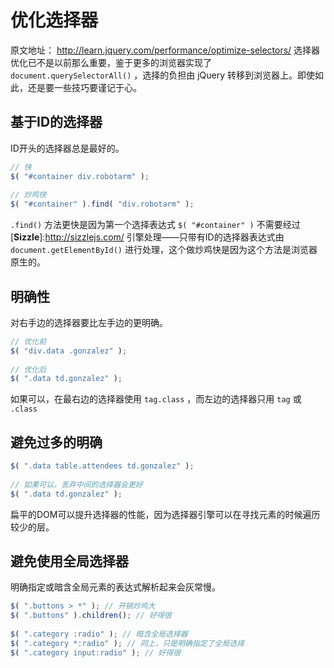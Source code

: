 # 优化选择器
原文地址： http://learn.jquery.com/performance/optimize-selectors/
选择器优化已不是以前那么重要，鉴于更多的浏览器实现了 `document.querySelectorAll()` ，选择的负担由 jQuery 转移到浏览器上。即使如此，还是要一些技巧要谨记于心。

## 基于ID的选择器
ID开头的选择器总是最好的。
```js
// 快
$( "#container div.robotarm" );
 
// 炒鸡快
$( "#container" ).find( "div.robotarm" );
```
`.find()` 方法更快是因为第一个选择表达式 `$( "#container" )` 不需要经过 [__Sizzle__]:http://sizzlejs.com/ 引擎处理——只带有ID的选择器表达式由 `document.getElementById()` 进行处理，这个做炒鸡快是因为这个方法是浏览器原生的。

## 明确性
对右手边的选择器要比左手边的更明确。
```js
// 优化前
$( "div.data .gonzalez" );
 
// 优化后
$( ".data td.gonzalez" );
```
如果可以，在最右边的选择器使用 `tag.class` ，而左边的选择器只用 `tag` 或 `.class`

## 避免过多的明确
```js
$( ".data table.attendees td.gonzalez" );
 
// 如果可以，丢弃中间的选择器会更好
$( ".data td.gonzalez" );
```
扁平的DOM可以提升选择器的性能，因为选择器引擎可以在寻找元素的时候遍历较少的层。

## 避免使用全局选择器
明确指定或暗含全局元素的表达式解析起来会灰常慢。

```js
$( ".buttons > *" ); // 开销炒鸡大
$( ".buttons" ).children(); // 好得很
 
$( ".category :radio" ); // 暗含全局选择器
$( ".category *:radio" ); // 同上，只是明确指定了全局选择
$( ".category input:radio" ); // 好得很
```
